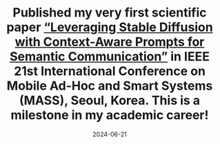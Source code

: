 ---
title: >-
    Published my very first scientific paper <a href="https://ieeexplore.ieee.org/document/10723725">“Leveraging Stable Diffusion with Context-Aware Prompts for Semantic Communication”</a> in IEEE 21st International Conference on Mobile Ad-Hoc and Smart Systems (MASS), Seoul, Korea. This is a milestone in my academic career!
date: 2024-06-21 
---